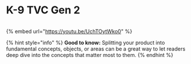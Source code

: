 # K-9 TVC Gen 2



<figure><img src="../.gitbook/assets/ezgif.com-crop.gif" alt=""><figcaption></figcaption></figure>

{% embed url="https://youtu.be/UchTOytWko0" %}

{% hint style="info" %}
**Good to know:** Splitting your product into fundamental concepts, objects, or areas can be a great way to let readers deep dive into the concepts that matter most to them.
{% endhint %}
